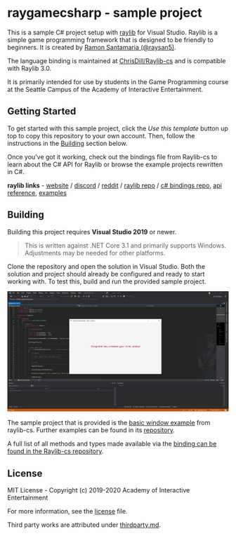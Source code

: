 # raygamecsharp - sample project

This is a sample C# project setup with [raylib][raylib] for Visual Studio.
Raylib is a simple game programming framework that is designed to be friendly to
beginners. It is created by [Ramon Santamaria (@raysan5)][raysan].

The language binding is maintained at [ChrisDill/Raylib-cs][raylib-cs] and
is compatible with Raylib 3.0.

It is primarily intended for use by students in the Game Programming course at
the Seattle Campus of the Academy of Interactive Entertainment.

[raylib]:https://github.com/raysan5/raylib
[raysan]:https://github.com/raysan5

## Getting Started

To get started with this sample project, click the _Use this template_ button
up top to copy this repository to your own account. Then, follow the
instructions in the [Building](#building) section below.

Once you've got it working, check out the bindings file from Raylib-cs to learn
about the C# API for Raylib or browse the example projects rewritten in C#.

**raylib links** - [website][raylib] / [discord][rl-discord] / [reddit][rl-reddit] / [raylib repo][rl-repo] / [c\# bindings repo][rl-cs-bindings], [api reference][rl-cs-bindings], [examples][basicexample]

[rl-website]:https://www.raylib.com/
[rl-discord]:https://discord.gg/VkzNHUE
[rl-reddit]:https://www.reddit.com/r/raylib/
[rl-repo]:https://github.com/raysan5/raylib
[rl-cs-bindings]:https://github.com/ChrisDill/Raylib-cs
[rl-cs-bindings-ref]:https://github.com/ChrisDill/Raylib-cs/blob/master/Raylib-cs/Raylib.cs

## Building

Building this project requires **Visual Studio 2019** or newer.

> This is written against .NET Core 3.1 and primarily supports Windows.
> Adjustments may be needed for other platforms.

Clone the repository and open the solution in Visual Studio. Both the solution
and project should already be configured and ready to start working with. To
test this, build and run the provided sample project.

![A screenshot of the included sample project](.github/raygame.png)

The sample project that is provided is the [basic window example][basicexample]
from raylib-cs. Further examples can be found in its [repository][rayexample].

A full list of all methods and types made available via the [binding can be
found in the Raylib-cs repository][rl-cs-bindings].

[basicexample]:https://github.com/ChrisDill/Raylib-cs-Examples/blob/master/Examples/core/core_basic_window.cs
[rayexample]:https://github.com/ChrisDill/Raylib-cs-Examples
[raylib-cs]:https://github.com/ChrisDill/Raylib-cs

## License

MIT License - Copyright (c) 2019-2020 Academy of Interactive Entertainment

For more information, see the [license][lic] file.

Third party works are attributed under [thirdparty.md][3p].

[lic]:LICENSE.md
[3p]:THIRDPARTY.md
[raylib]:https://github.com/raysan5/raylib
